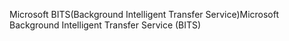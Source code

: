 <span data-ttu-id="5de8f-101">Microsoft BITS(Background Intelligent Transfer Service)</span><span class="sxs-lookup"><span data-stu-id="5de8f-101">Microsoft Background Intelligent Transfer Service (BITS)</span></span>